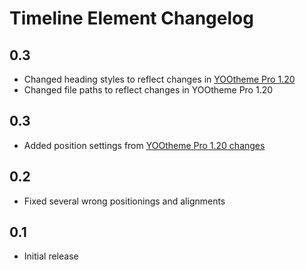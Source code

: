 # Timeline Element Changelog

## 0.3
- Changed heading styles to reflect changes in [YOOtheme Pro 1.20](https://yootheme.com/blog/2019/05/17/yootheme-pro-1.20-released)
- Changed file paths to reflect changes in YOOtheme Pro 1.20

## 0.3
- Added position settings from [YOOtheme Pro 1.20 changes](https://yootheme.com/blog/)

## 0.2
- Fixed several wrong positionings and alignments

## 0.1
- Initial release
